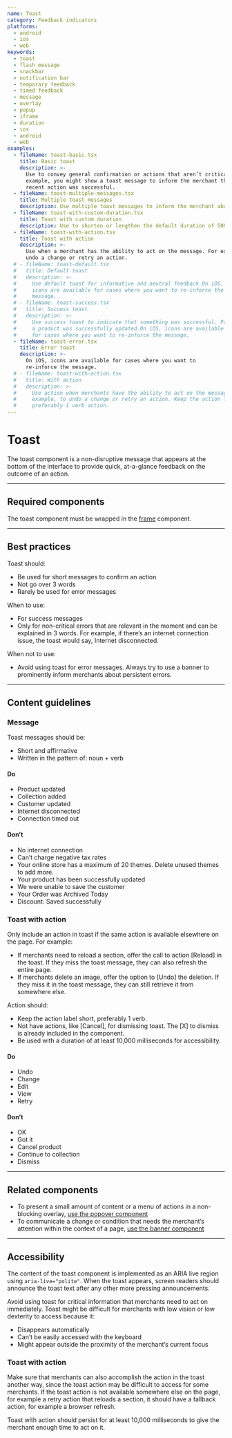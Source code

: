```yaml
---
name: Toast
category: Feedback indicators
platforms:
  - android
  - ios
  - web
keywords:
  - toast
  - flash message
  - snackbar
  - notification bar
  - temporary feedback
  - timed feedback
  - message
  - overlay
  - popup
  - iframe
  - duration
  - ios
  - android
  - web
examples:
  - fileName: toast-basic.tsx
    title: Basic toast
    description: >-
      Use to convey general confirmation or actions that aren’t critical. For
      example, you might show a toast message to inform the merchant that their
      recent action was successful.
  - fileName: toast-multiple-messages.tsx
    title: Multiple toast messages
    description: Use multiple toast messages to inform the merchant about distinct actions.
  - fileName: toast-with-custom-duration.tsx
    title: Toast with custom duration
    description: Use to shorten or lengthen the default duration of 5000 milliseconds.
  - fileName: toast-with-action.tsx
    title: Toast with action
    description: >-
      Use when a merchant has the ability to act on the message. For example, to
      undo a change or retry an action.
  # - fileName: toast-default.tsx
  #   title: Default toast
  #   description: >-
  #     Use default toast for informative and neutral feedback.On iOS,
  #     icons are available for cases where you want to re-inforce the
  #     message.
  # - fileName: toast-success.tsx
  #   title: Success toast
  #   description: >-
  #     Use success toast to indicate that something was successful. For example,
  #     a product was successfully updated.On iOS, icons are available
  #     for cases where you want to re-inforce the message.
  - fileName: toast-error.tsx
    title: Error toast
    description: >-
      On iOS, icons are available for cases where you want to
      re-inforce the message.
  # - fileName: toast-with-action.tsx
  #   title: With action
  #   description: >-
  #     Use action when merchants have the ability to act on the message. For
  #     example, to undo a change or retry an action. Keep the action label short,
  #     preferably 1 verb action.
---
```


# Toast

The toast component is a non-disruptive message that appears at the bottom of the interface to provide quick, at-a-glance feedback on the outcome of an action.

---

## Required components

The toast component must be wrapped in the [frame](https://polaris.shopify.com/components/structure/frame) component.

---

## Best practices

Toast should:

- Be used for short messages to confirm an action
- Not go over 3 words
- Rarely be used for error messages

When to use:

- For success messages
- Only for non-critical errors that are relevant in the moment and can be explained in 3 words. For example, if there’s an internet connection issue, the toast would say, Internet disconnected.

When not to use:

- Avoid using toast for error messages. Always try to use a banner to prominently inform merchants about persistent errors.

---

## Content guidelines

### Message

Toast messages should be:

- Short and affirmative
- Written in the pattern of: noun + verb

<!-- usagelist -->

#### Do

- Product updated
- Collection added
- Customer updated
- Internet disconnected
- Connection timed out

#### Don’t

- No internet connection
- Can’t charge negative tax rates
- Your online store has a maximum of 20 themes. Delete unused themes to add more.
- Your product has been successfully updated
- We were unable to save the customer
- Your Order was Archived Today
- Discount: Saved successfully

<!-- end -->

### Toast with action

Only include an action in toast if the same action is available elsewhere on the page. For example:

- If merchants need to reload a section, offer the call to action [Reload] in the toast. If they miss the toast message, they can also refresh the entire page.
- If merchants delete an image, offer the option to [Undo] the deletion. If they miss it in the toast message, they can still retrieve it from somewhere else.

Action should:

- Keep the action label short, preferably 1 verb.
- Not have actions, like [Cancel], for dismissing toast. The [X] to dismiss is already included in the component.
- Be used with a duration of at least 10,000 milliseconds for accessibility.

<!-- usagelist -->

#### Do

- Undo
- Change
- Edit
- View
- Retry

#### Don’t

- OK
- Got it
- Cancel product
- Continue to collection
- Dismiss

<!-- end -->

---

## Related components

- To present a small amount of content or a menu of actions in a non-blocking overlay, [use the popover component](https://polaris.shopify.com/components/overlays/popover)
- To communicate a change or condition that needs the merchant’s attention within the context of a page, [use the banner component](https://polaris.shopify.com/components/feedback-indicators/banner)

---

## Accessibility

 <!-- content-for: web -->

The content of the toast component is implemented as an ARIA live region using `aria-live="polite"`. When the toast appears, screen readers should announce the toast text after any other more pressing announcements.

Avoid using toast for critical information that merchants need to act on immediately. Toast might be difficult for merchants with low vision or low dexterity to access because it:

- Disappears automatically
- Can’t be easily accessed with the keyboard
- Might appear outside the proximity of the merchant’s current focus

### Toast with action

Make sure that merchants can also accomplish the action in the toast another way, since the toast action may be difficult to access for some merchants. If the toast action is not available somewhere else on the page, for example a retry action that reloads a section, it should have a fallback action, for example a browser refresh.

Toast with action should persist for at least 10,000 milliseconds to give the merchant enough time to act on it.

 <!-- /content-for -->
